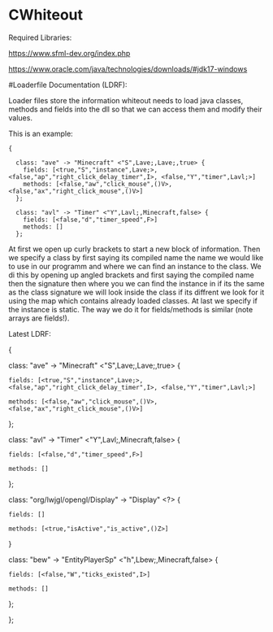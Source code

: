 # CWhiteout
Required Libraries:

https://www.sfml-dev.org/index.php

https://www.oracle.com/java/technologies/downloads/#jdk17-windows

#Loaderfile Documentation (LDRF):

Loader files store the information whiteout needs to load java classes, methods and fields into the dll so that we can access them and modify their values.

This is an example:

```ldrf
{

  class: "ave" -> "Minecraft" <"S",Lave;,Lave;,true> {
    fields: [<true,"S","instance",Lave;>, <false,"ap","right_click_delay_timer",I>, <false,"Y","timer",Lavl;>]
    methods: [<false,"aw","click_mouse",()V>, <false,"ax","right_click_mouse",()V>]
  };
  
  class: "avl" -> "Timer" <"Y",Lavl;,Minecraft,false> {
    fields: [<false,"d","timer_speed",F>]
    methods: []
  };

```

At first we open up curly brackets to start a new block of information.
Then we specify a class by first saying its compiled name the name we would like to use in our programm and where we can find an instance to the class.
We di this by opening up angled brackets and first saying the compiled name then the signature then where you we can find the instance in if its the same as the class signature we will look inside the class if its diffrent we look for it using the map which contains already loaded classes. At last we specify if the instance is static. The way we do it for fields/methods is similar (note arrays are fields!).

Latest LDRF:

{

  class: "ave" -> "Minecraft" <"S",Lave;,Lave;,true> {
  
    fields: [<true,"S","instance",Lave;>, <false,"ap","right_click_delay_timer",I>, <false,"Y","timer",Lavl;>]
    
    methods: [<false,"aw","click_mouse",()V>, <false,"ax","right_click_mouse",()V>]
    
  };
  
  class: "avl" -> "Timer" <"Y",Lavl;,Minecraft,false> {
  
    fields: [<false,"d","timer_speed",F>]
    
    methods: []
    
  };
  
  class: "org/lwjgl/opengl/Display" -> "Display" <?> {
  
    fields: []
    
    methods: [<true,"isActive","is_active",()Z>]
    
  }

  class: "bew" -> "EntityPlayerSp" <"h",Lbew;,Minecraft,false> {
  
    fields: [<false,"W","ticks_existed",I>]
    
    methods: []
    
  };
  
};
